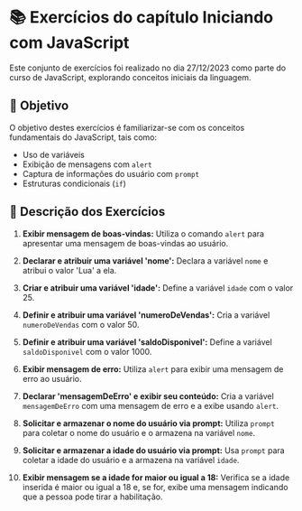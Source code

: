# 📚 Exercícios do capítulo Iniciando com JavaScript

Este conjunto de exercícios foi realizado no dia 27/12/2023 como parte do curso de JavaScript, explorando conceitos iniciais da linguagem.

## 🎯 Objetivo

O objetivo destes exercícios é familiarizar-se com os conceitos fundamentais do JavaScript, tais como:

- Uso de variáveis
- Exibição de mensagens com `alert`
- Captura de informações do usuário com `prompt`
- Estruturas condicionais (`if`)

## 📝 Descrição dos Exercícios

1. **Exibir mensagem de boas-vindas:**
   Utiliza o comando `alert` para apresentar uma mensagem de boas-vindas ao usuário.

2. **Declarar e atribuir uma variável 'nome':**
   Declara a variável `nome` e atribui o valor 'Lua' a ela.

3. **Criar e atribuir uma variável 'idade':**
   Define a variável `idade` com o valor 25.

4. **Definir e atribuir uma variável 'numeroDeVendas':**
   Cria a variável `numeroDeVendas` com o valor 50.

5. **Definir e atribuir uma variável 'saldoDisponivel':**
   Define a variável `saldoDisponivel` com o valor 1000.

6. **Exibir mensagem de erro:**
   Utiliza `alert` para exibir uma mensagem de erro ao usuário.

7. **Declarar 'mensagemDeErro' e exibir seu conteúdo:**
   Cria a variável `mensagemDeErro` com uma mensagem de erro e a exibe usando `alert`.

8. **Solicitar e armazenar o nome do usuário via prompt:**
   Utiliza `prompt` para coletar o nome do usuário e o armazena na variável `nome`.

9. **Solicitar e armazenar a idade do usuário via prompt:**
   Usa `prompt` para coletar a idade do usuário e a armazena na variável `idade`.

10. **Exibir mensagem se a idade for maior ou igual a 18:**
    Verifica se a idade inserida é maior ou igual a 18 e, se for, exibe uma mensagem indicando que a pessoa pode tirar a habilitação.
